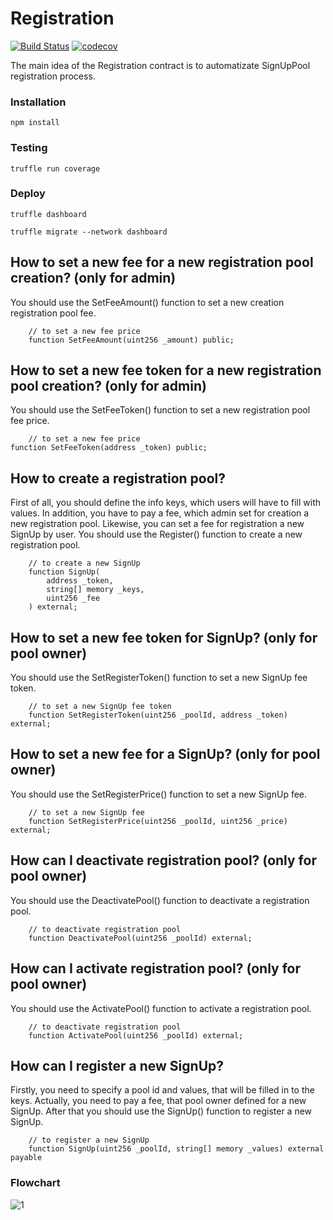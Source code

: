 # Registration

[![Build Status](https://app.travis-ci.com/The-Poolz/RegistrationContract.svg?token=j64fMSARWGtzysprUKZK&branch=master)](https://app.travis-ci.com/The-Poolz/RegistrationContract)
[![codecov](https://codecov.io/gh/The-Poolz/RegistrationContract/branch/master/graph/badge.svg?token=Z3HUc9AJRC)](https://codecov.io/gh/The-Poolz/RegistrationContract)

The main idea of the Registration contract is to automatizate SignUpPool registration process.

### Installation

```console
npm install
```

### Testing

```console
truffle run coverage
```

### Deploy

```console
truffle dashboard
```

```console
truffle migrate --network dashboard
```

## How to set a new fee for a new registration pool creation? (only for admin)

You should use the SetFeeAmount() function to set a new creation registration pool fee.

```solidity
    // to set a new fee price
    function SetFeeAmount(uint256 _amount) public;
```

## How to set a new fee token for a new registration pool creation? (only for admin)

You should use the SetFeeToken() function to set a new registration pool fee price.

```solidity
    // to set a new fee price
function SetFeeToken(address _token) public;
```

## How to create a registration pool?

First of all, you should define the info keys, which users will have to fill with values.
In addition, you have to pay a fee, which admin set for creation a new registration pool.
Likewise, you can set a fee for registration a new SignUp by user.
You should use the Register() function to create a new registration pool.

```solidity
    // to create a new SignUp
    function SignUp(
        address _token,
        string[] memory _keys,
        uint256 _fee
    ) external;
```

## How to set a new fee token for SignUp? (only for pool owner)

You should use the SetRegisterToken() function to set a new SignUp fee token.

```solidity
    // to set a new SignUp fee token
    function SetRegisterToken(uint256 _poolId, address _token) external;
```

## How to set a new fee for a SignUp? (only for pool owner)

You should use the SetRegisterPrice() function to set a new SignUp fee.

```solidity
    // to set a new SignUp fee
    function SetRegisterPrice(uint256 _poolId, uint256 _price) external;
```

## How can I deactivate registration pool? (only for pool owner)

You should use the DeactivatePool() function to deactivate a registration pool.

```solidity
    // to deactivate registration pool
    function DeactivatePool(uint256 _poolId) external;
```

## How can I activate registration pool? (only for pool owner)

You should use the ActivatePool() function to activate a registration pool.

```solidity
    // to deactivate registration pool
    function ActivatePool(uint256 _poolId) external;
```

## How can I register a new SignUp?

Firstly, you need to specify a pool id and values, that will be filled in to the keys.
Actually, you need to pay a fee, that pool owner defined for a new SignUp.
After that you should use the SignUp() function to register a new SignUp.

```solidity
    // to register a new SignUp
    function SignUp(uint256 _poolId, string[] memory _values) external payable
```

### Flowchart

![1](https://user-images.githubusercontent.com/45734486/176641193-3f94fe05-9158-44d6-9e45-d41ccb2b58d2.png)
